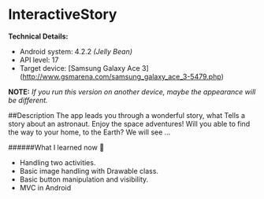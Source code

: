 # InteractiveStory

**Technical Details:**
* Android system: 4.2.2 *(Jelly Bean)*
* API level: 17
* Target device: [Samsung Galaxy Ace 3] (http://www.gsmarena.com/samsung_galaxy_ace_3-5479.php)

**NOTE:** *If you run this version on another device, maybe the appearance will be different.*

##Description
The app leads you through a wonderful story, what Tells a story about an astronaut. Enjoy the space adventures!
Will you able to find the way to your home, to the Earth? We will see ...

######What I learned now :tada:
* Handling two activities.
* Basic image handling with Drawable class.
* Basic button manipulation and visibility.
* MVC in Android
